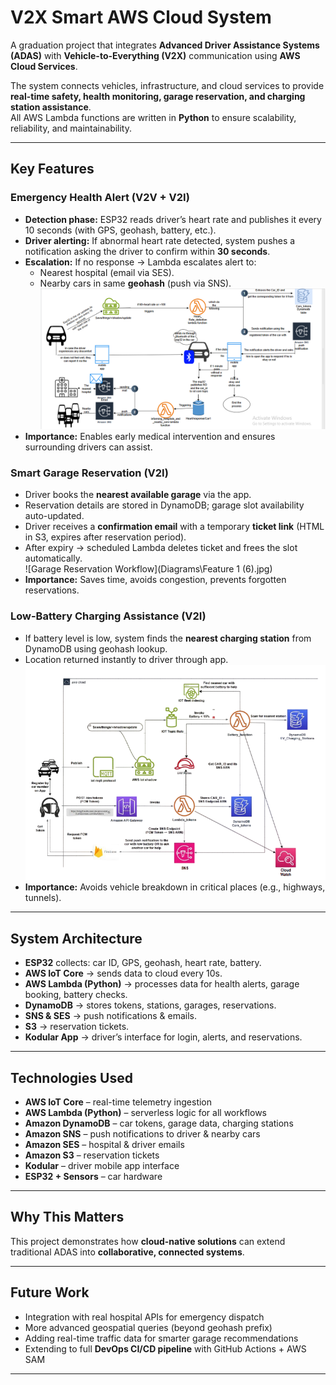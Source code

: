 #  V2X Smart AWS Cloud System  

A graduation project that integrates **Advanced Driver Assistance Systems (ADAS)** with **Vehicle-to-Everything (V2X)** communication using **AWS Cloud Services**.  

The system connects vehicles, infrastructure, and cloud services to provide **real-time safety, health monitoring, garage reservation, and charging station assistance**.  
All AWS Lambda functions are written in **Python** to ensure scalability, reliability, and maintainability.  

---

##  Key Features  

###  Emergency Health Alert (V2V + V2I)  
- **Detection phase:** ESP32 reads driver’s heart rate and publishes it every 10 seconds (with GPS, geohash, battery, etc.).  
- **Driver alerting:** If abnormal heart rate detected, system pushes a notification asking the driver to confirm within **30 seconds**.  
- **Escalation:** If no response → Lambda escalates alert to:  
  - Nearest hospital (email via SES).  
  - Nearby cars in same **geohash** (push via SNS).  
![Health Alert Workflow](Diagrams\Heart_rate_alert_diagram.PNG)
- **Importance:** Enables early medical intervention and ensures surrounding drivers can assist.  

###  Smart Garage Reservation (V2I)  
- Driver books the **nearest available garage** via the app.  
- Reservation details are stored in DynamoDB; garage slot availability auto-updated.  
- Driver receives a **confirmation email** with a temporary **ticket link** (HTML in S3, expires after reservation period).  
- After expiry → scheduled Lambda deletes ticket and frees the slot automatically.  
![Garage Reservation Workflow](Diagrams\Feature 1 (6).jpg)
- **Importance:** Saves time, avoids congestion, prevents forgotten reservations.  

###  Low-Battery Charging Assistance (V2I)  
- If battery level is low, system finds the **nearest charging station** from DynamoDB using geohash lookup.  
- Location returned instantly to driver through app.  
![Charging Station Workflow](Diagrams\image-Photoroom.png)
- **Importance:** Avoids vehicle breakdown in critical places (e.g., highways, tunnels).  

---

##  System Architecture  

  

- **ESP32** collects: car ID, GPS, geohash, heart rate, battery.  
- **AWS IoT Core** → sends data to cloud every 10s.  
- **AWS Lambda (Python)** → processes data for health alerts, garage booking, battery checks.  
- **DynamoDB** → stores tokens, stations, garages, reservations.  
- **SNS & SES** → push notifications & emails.  
- **S3** → reservation tickets.  
- **Kodular App** → driver’s interface for login, alerts, and reservations.  

---
 

##  Technologies Used  

- **AWS IoT Core** – real-time telemetry ingestion  
- **AWS Lambda (Python)** – serverless logic for all workflows  
- **Amazon DynamoDB** – car tokens, garage data, charging stations  
- **Amazon SNS** – push notifications to driver & nearby cars  
- **Amazon SES** – hospital & driver emails  
- **Amazon S3** – reservation tickets  
- **Kodular** – driver mobile app interface  
- **ESP32 + Sensors** – car hardware  

---

##  Why This Matters  

This project demonstrates how **cloud-native solutions** can extend traditional ADAS into **collaborative, connected systems**.  

---

##  Future Work  

- Integration with real hospital APIs for emergency dispatch  
- More advanced geospatial queries (beyond geohash prefix)  
- Adding real-time traffic data for smarter garage recommendations  
- Extending to full **DevOps CI/CD pipeline** with GitHub Actions + AWS SAM  

---

